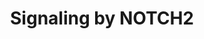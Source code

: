 ---
annotations:
- type: Pathway Ontology
  value: signaling pathway
authors:
- ReactomeTeam
- Anwesha
- Egonw
description: NOTCH2 is activated by binding Delta-like and Jagged ligands (DLL/JAG)
  expressed in trans on neighboring cells (Shimizu et al. 1999, Shimizu et al. 2000,
  Hicks et al. 2000, Ji et al. 2004). In trans ligand-receptor binding is followed
  by ADAM10 mediated (Gibb et al. 2010, Shimizu et al. 2000) and gamma secretase complex
  mediated cleavage of NOTCH2 (Saxena et al. 2001, De Strooper et al. 1999), resulting
  in the release of the intracellular domain of NOTCH2, NICD2, into the cytosol. NICD2
  traffics to the nucleus where it acts as a transcriptional regulator. For a recent
  review of the cannonical NOTCH signaling, please refer to Kopan and Ilagan 2009,
  D'Souza et al. 2010, Kovall and Blacklow 2010. CNTN1 (contactin 1), a protein involved
  in oligodendrocyte maturation (Hu et al. 2003) and MDK (midkine) (Huang et al. 2008,
  Gungor et al. 2011), which plays an important role in epithelial-to-mesenchymal
  transition, can also bind NOTCH2 and activate NOTCH2 signaling.<br><br>In the nucleus,
  NICD2 forms a complex with RBPJ (CBF1, CSL) and MAML (mastermind). The NICD2:RBPJ:MAML
  complex activates transcription from RBPJ binding promoter elements (RBEs) (Wu et
  al. 2000). NOTCH2 coactivator complexes directly stimulate transcription of HES1
  and HES5 genes (Shimizu et al. 2002), both of which are known NOTCH1 targets. NOTCH2
  but not NOTCH1 coactivator complexes, stimulate FCER2 transcription. Overexpression
  of FCER2 (CD23A) is a hallmark of B-cell chronic lymphocytic leukemia (B-CLL) and
  correlates with the malfunction of apoptosis, which is thought be an underlying
  mechanism of B-CLL development (Hubmann et al. 2002). NOTCH2 coactivator complexes
  together with CREBP1 and EP300 stimulate transcription of GZMB (granzyme B), which
  is important for the cytotoxic function of CD8+ T cells (Maekawa et al. 2008).<br><br>NOTCH2
  gene expression is differentially regulated during human B-cell development, with
  NOTCH2 transcripts appearing at late developmental stages (Bertrand et al. 2000).<br><br>
  NOTCH2 mutations are a rare cause of Alagille syndrome (AGS). AGS is a dominant
  congenital multisystem disorder characterized mainly by hepatic bile duct abnormalities.
  Craniofacial, heart and kidney abnormalities are also frequently observed in the
  Alagille spectrum (Alagille et al. 1975). AGS is predominantly caused by mutations
  in JAG1, a NOTCH2 ligand (Oda et al. 1997, Li et al. 1997), but it can also be caused
  by mutations in NOTCH2 (McDaniell et al. 2006).<br><br><br>Hajdu-Cheney syndrome,
  an autosomal dominant disorder characterized by severe and progressive bone loss,
  is caused by NOTCH2 mutations that result in premature C-terminal NOTCH2 truncation,
  probably leading to increased NOTCH2 signaling (Simpson et al. 2011, Isidor et al.
  2011, Majewski et al. 2011).   View original pathway at [http://www.reactome.org/PathwayBrowser/#DIAGRAM=1980145
  Reactome].
last-edited: 2021-01-25
organisms:
- Homo sapiens
redirect_from:
- /index.php/Pathway:WP2718
- /instance/WP2718
schema-jsonld:
- '@context': https://schema.org/
  '@id': https://wikipathways.github.io/pathways/WP2718.html
  '@type': Dataset
  creator:
    '@type': Organization
    name: WikiPathways
  description: NOTCH2 is activated by binding Delta-like and Jagged ligands (DLL/JAG)
    expressed in trans on neighboring cells (Shimizu et al. 1999, Shimizu et al. 2000,
    Hicks et al. 2000, Ji et al. 2004). In trans ligand-receptor binding is followed
    by ADAM10 mediated (Gibb et al. 2010, Shimizu et al. 2000) and gamma secretase
    complex mediated cleavage of NOTCH2 (Saxena et al. 2001, De Strooper et al. 1999),
    resulting in the release of the intracellular domain of NOTCH2, NICD2, into the
    cytosol. NICD2 traffics to the nucleus where it acts as a transcriptional regulator.
    For a recent review of the cannonical NOTCH signaling, please refer to Kopan and
    Ilagan 2009, D'Souza et al. 2010, Kovall and Blacklow 2010. CNTN1 (contactin 1),
    a protein involved in oligodendrocyte maturation (Hu et al. 2003) and MDK (midkine)
    (Huang et al. 2008, Gungor et al. 2011), which plays an important role in epithelial-to-mesenchymal
    transition, can also bind NOTCH2 and activate NOTCH2 signaling.<br><br>In the
    nucleus, NICD2 forms a complex with RBPJ (CBF1, CSL) and MAML (mastermind). The
    NICD2:RBPJ:MAML complex activates transcription from RBPJ binding promoter elements
    (RBEs) (Wu et al. 2000). NOTCH2 coactivator complexes directly stimulate transcription
    of HES1 and HES5 genes (Shimizu et al. 2002), both of which are known NOTCH1 targets.
    NOTCH2 but not NOTCH1 coactivator complexes, stimulate FCER2 transcription. Overexpression
    of FCER2 (CD23A) is a hallmark of B-cell chronic lymphocytic leukemia (B-CLL)
    and correlates with the malfunction of apoptosis, which is thought be an underlying
    mechanism of B-CLL development (Hubmann et al. 2002). NOTCH2 coactivator complexes
    together with CREBP1 and EP300 stimulate transcription of GZMB (granzyme B), which
    is important for the cytotoxic function of CD8+ T cells (Maekawa et al. 2008).<br><br>NOTCH2
    gene expression is differentially regulated during human B-cell development, with
    NOTCH2 transcripts appearing at late developmental stages (Bertrand et al. 2000).<br><br>
    NOTCH2 mutations are a rare cause of Alagille syndrome (AGS). AGS is a dominant
    congenital multisystem disorder characterized mainly by hepatic bile duct abnormalities.
    Craniofacial, heart and kidney abnormalities are also frequently observed in the
    Alagille spectrum (Alagille et al. 1975). AGS is predominantly caused by mutations
    in JAG1, a NOTCH2 ligand (Oda et al. 1997, Li et al. 1997), but it can also be
    caused by mutations in NOTCH2 (McDaniell et al. 2006).<br><br><br>Hajdu-Cheney
    syndrome, an autosomal dominant disorder characterized by severe and progressive
    bone loss, is caused by NOTCH2 mutations that result in premature C-terminal NOTCH2
    truncation, probably leading to increased NOTCH2 signaling (Simpson et al. 2011,
    Isidor et al. 2011, Majewski et al. 2011).   View original pathway at [http://www.reactome.org/PathwayBrowser/#DIAGRAM=1980145
    Reactome].
  keywords:
  - 'NOTCH2(1582-2471) '
  - 'APH1B '
  - 'CNTN1 '
  - FCER2 gene
  - GZMB Gene
  - 'DLL4 '
  - 'DLL1 '
  - RBPJ
  - 'GZMB Gene '
  - 'MAML3 '
  - 'MDK '
  - 'RBPJ '
  - ADAM10:Zn2+
  - JAG1:NOTCH2
  - HES5
  - NOTCH2(1666-1696)
  - 'FRINGE-modified NOTCH2 Extracellular Fragment (NECD2) '
  - 'NEURL '
  - 'UBC(457-532) '
  - FCER2(1-321)
  - 'UBC(77-152) '
  - NOTCH2 Coactivator
  - DLL4
  - 'PSENEN '
  - 'MAML1 '
  - JAG2:NOTCH2
  - MDK
  - MIB/NEURL
  - homodimer
  - 'NICD2 '
  - 'UBC(1-76) '
  - coactivator
  - DLL1
  - 'Zn2+ '
  - 'UBC(305-380) '
  - HES1 gene
  - 'JAG2 '
  - 'MAML2 '
  - JAG2
  - 'PSEN1(299-467) '
  - 'UBC(533-608) '
  - 'NCSTN '
  - 'ADAM10 '
  - complex:p-S133-CREB1:EP300:GZMB Gene
  - MAML
  - NOTCH2
  - 'PSEN1(1-298) '
  - 'HES1 gene '
  - NICD2
  - CNTN1:NOTCH2
  - complex
  - 'FCER2 gene '
  - NEXT2
  - gamma-secretase
  - 'UBA52(1-76) '
  - fragment:DLL/JAG
  - Signaling by NOTCH1
  - 'UBB(153-228) '
  - p-S133-CREB1
  - DLL/JAG:NOTCH2
  - '18xFucT-16xGlcS-FucS-NOTCH2(26-1581) '
  - 'p-S133-CREB1 '
  - HES5 gene
  - and Processing
  - JAG1
  - 'UBC(609-684) '
  - DLL1:NOTCH2
  - CNTN1
  - Complex:FCER2 gene
  - Complex:HES1 gene
  - 'NOTCH2(1582-1665) '
  - GZMB
  - 'UBB(1-76) '
  - 'UBB(77-152) '
  - EP300
  - 'UBC(381-456) '
  - 'MIB2 '
  - 'UBC(153-228) '
  - DLL4:NOTCH2
  - NOTCH2/Fringe-modified NOTCH2
  - 'RPS27A(1-76) '
  - 'NEURL1B '
  - 'PSEN2(298-448) '
  - HES1
  - Ub-DLL/JAG:NOTCH2
  - 'PSEN2(1-297) '
  - MDK:NOTCH2
  - Pre-NOTCH Expression
  - 'MAMLD1 '
  - 'JAG1 '
  - Complex
  - 'APH1A '
  - 'MIB1 '
  - 'UBC(229-304) '
  - 'EP300 '
  - Ub
  - Complex:HES5 gene
  - 'HES5 gene '
  license: CC0
  name: Signaling by NOTCH2
seo: CreativeWork
title: Signaling by NOTCH2
wpid: WP2718
---